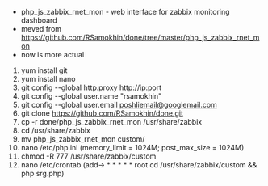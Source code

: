 * php_js_zabbix_rnet_mon - web interface for zabbix monitoring dashboard
* meved from https://github.com/RSamokhin/done/tree/master/php_js_zabbix_rnet_mon 
* now is more actual


1. yum install git
2. yum install nano
2. git config --global http.proxy http://ip:port
3. git config --global user.name "rsamokhin"
4. git config --global user.email poshliemail@googlemail.com
5. git clone https://github.com/RSamokhin/done.git
6. cp -r done/php_js_zabbix_rnet_mon /usr/share/zabbix
7. cd /usr/share/zabbix 
8. mv php_js_zabbix_rnet_mon custom/
9. nano /etc/php.ini (memory_limit = 1024M; post_max_size = 1024M)
10. chmod -R 777 /usr/share/zabbix/custom
11. nano /etc/crontab (add-> * * * * * root cd /usr/share/zabbix/custom && php srg.php)
